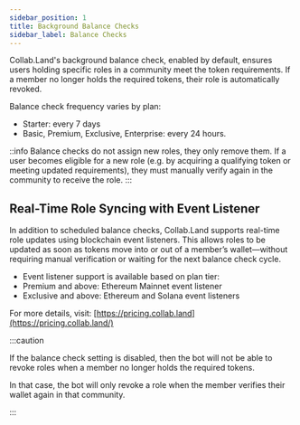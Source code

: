 ```yaml
---
sidebar_position: 1
title: Background Balance Checks
sidebar_label: Balance Checks
---
```


Collab.Land's background balance check, enabled by default, ensures users holding specific roles in a community meet the token requirements. If a member no longer holds the required tokens, their role is automatically revoked.

Balance check frequency varies by plan:

- Starter: every 7 days
- Basic, Premium, Exclusive, Enterprise: every 24 hours.

::info 
 Balance checks do not assign new roles, they only remove them. If a user becomes eligible for a new role (e.g. by acquiring a qualifying token or meeting updated requirements), they must manually verify again in the community to receive the role.
 :::

## Real-Time Role Syncing with Event Listener
In addition to scheduled balance checks, Collab.Land supports real-time role updates using blockchain event listeners. This allows roles to be updated as soon as tokens move into or out of a member’s wallet—without requiring manual verification or waiting for the next balance check cycle.

- Event listener support is available based on plan tier:
- Premium and above: Ethereum Mainnet event listener
- Exclusive and above: Ethereum and Solana event listeners

For more details, visit: [https://pricing.collab.land](https://pricing.collab.land/)

:::caution

If the balance check setting is disabled, then the bot will not be able to revoke roles when a member no longer holds the required tokens.

In that case, the bot will only revoke a role when the member verifies their wallet again in that community.

:::